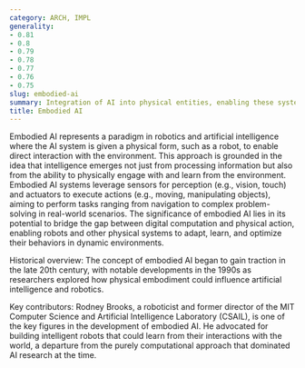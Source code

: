 ```yaml
---
category: ARCH, IMPL
generality:
- 0.81
- 0.8
- 0.79
- 0.78
- 0.77
- 0.76
- 0.75
slug: embodied-ai
summary: Integration of AI into physical entities, enabling these systems to interact with the real world through sensory inputs and actions.
title: Embodied AI
---
```


Embodied AI represents a paradigm in robotics and artificial intelligence where the AI system is given a physical form, such as a robot, to enable direct interaction with the environment. This approach is grounded in the idea that intelligence emerges not just from processing information but also from the ability to physically engage with and learn from the environment. Embodied AI systems leverage sensors for perception (e.g., vision, touch) and actuators to execute actions (e.g., moving, manipulating objects), aiming to perform tasks ranging from navigation to complex problem-solving in real-world scenarios. The significance of embodied AI lies in its potential to bridge the gap between digital computation and physical action, enabling robots and other physical systems to adapt, learn, and optimize their behaviors in dynamic environments.

Historical overview: The concept of embodied AI began to gain traction in the late 20th century, with notable developments in the 1990s as researchers explored how physical embodiment could influence artificial intelligence and robotics.

Key contributors: Rodney Brooks, a roboticist and former director of the MIT Computer Science and Artificial Intelligence Laboratory (CSAIL), is one of the key figures in the development of embodied AI. He advocated for building intelligent robots that could learn from their interactions with the world, a departure from the purely computational approach that dominated AI research at the time.